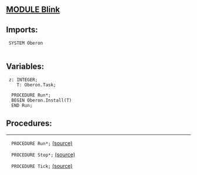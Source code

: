
## [MODULE Blink](https://github.com/io-core/Extras/blob/main/Blink.Mod)

  ## Imports:
` SYSTEM Oberon`

```
```
## Variables:
```
 z: INTEGER;
    T: Oberon.Task;
  
  PROCEDURE Run*;
  BEGIN Oberon.Install(T)
  END Run;

```
## Procedures:
---

`  PROCEDURE Run*;` [(source)](https://github.com/io-orig/System/blob/main/Blink.Mod#L26)


`  PROCEDURE Stop*;` [(source)](https://github.com/io-orig/System/blob/main/Blink.Mod#L30)


`  PROCEDURE Tick;` [(source)](https://github.com/io-orig/System/blob/main/Blink.Mod#L34)

